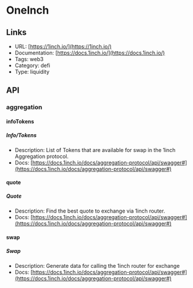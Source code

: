 # OneInch

## Links

* URL: [https://1inch.io/](https://1inch.io/)
* Documentation: [https://docs.1inch.io/](https://docs.1inch.io/)
* Tags: web3
* Category: defi
* Type: liquidity

## API

### aggregation

#### infoTokens

##### Info/Tokens

* Description: List of Tokens that are available for swap in the 1inch Aggregation protocol.
* Docs: [https://docs.1inch.io/docs/aggregation-protocol/api/swagger#](https://docs.1inch.io/docs/aggregation-protocol/api/swagger#)

#### quote

##### Quote

* Description: Find the best quote to exchange via 1inch router.
* Docs: [https://docs.1inch.io/docs/aggregation-protocol/api/swagger#](https://docs.1inch.io/docs/aggregation-protocol/api/swagger#)

#### swap

##### Swap

* Description: Generate data for calling the 1inch router for exchange
* Docs: [https://docs.1inch.io/docs/aggregation-protocol/api/swagger#](https://docs.1inch.io/docs/aggregation-protocol/api/swagger#)
